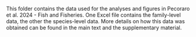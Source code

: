 
This folder contains the data used for the analyses and figures in Pecoraro et al. 2024 - Fish and Fisheries.
One Excel file contains the family-level data, the other the species-level data. More details on how this data was obtained can be found in the main text and the supplementary material.

